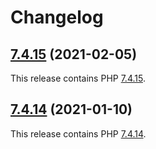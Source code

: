 # Changelog

## [7.4.15](https://github.com/jokay/docker-php-fpm-ext/releases/tag/7.4.15) (2021-02-05)

This release contains PHP [7.4.15](https://www.php.net/ChangeLog-7.php#7.4.15).

## [7.4.14](https://github.com/jokay/docker-php-fpm-ext/releases/tag/7.4.14) (2021-01-10)

This release contains PHP [7.4.14](https://www.php.net/ChangeLog-7.php#7.4.14).
